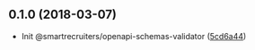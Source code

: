 <a name="0.1.0"></a>
## 0.1.0 (2018-03-07)

* Init @smartrecruiters/openapi-schemas-validator ([5cd6a44](https://github.com/smartrecruiters/openapi-schemas-validator/commit/5cd6a44))



